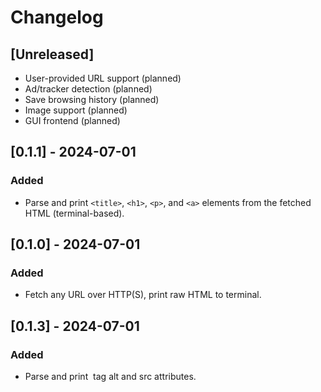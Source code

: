 # Changelog

## [Unreleased]
- User-provided URL support (planned)
- Ad/tracker detection (planned)
- Save browsing history (planned)
- Image support (planned)
- GUI frontend (planned)

## [0.1.1] - 2024-07-01
### Added
- Parse and print `<title>`, `<h1>`, `<p>`, and `<a>` elements from the fetched HTML (terminal-based).

## [0.1.0] - 2024-07-01
### Added
- Fetch any URL over HTTP(S), print raw HTML to terminal.

## [0.1.3] - 2024-07-01
### Added
- Parse and print <img> tag alt and src attributes.
